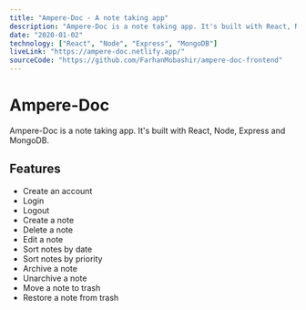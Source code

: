 ```yaml
---
title: "Ampere-Doc - A note taking app"
description: "Ampere-Doc is a note taking app. It's built with React, Node, Express and MongoDB."
date: "2020-01-02"
technology: ["React", "Node", "Express", "MongoDB"]
liveLink: "https://ampere-doc.netlify.app/"
sourceCode: "https://github.com/FarhanMobashir/ampere-doc-frontend"
---
```


# Ampere-Doc

Ampere-Doc is a note taking app. It's built with React, Node, Express and MongoDB.

## Features

- Create an account
- Login
- Logout
- Create a note
- Delete a note
- Edit a note
- Sort notes by date
- Sort notes by priority
- Archive a note
- Unarchive a note
- Move a note to trash
- Restore a note from trash
